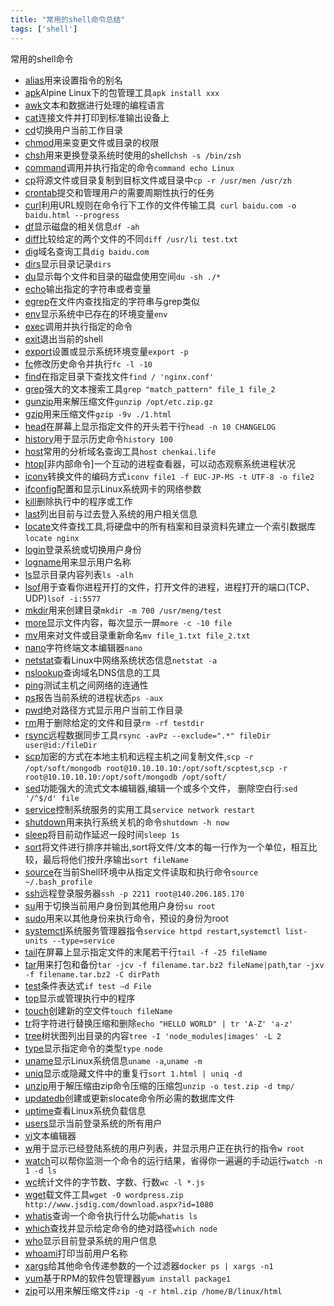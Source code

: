 ```yaml
---
title: "常用的shell命令总结"
tags: ['shell']
---
```


常用的shell命令

+ [alias](https://github.com/chenkai0520/shel-command/blob/master/command/alias.md)用来设置指令的别名
+ [apk](https://github.com/chenkai0520/shel-command/blob/master/command/apk.md)Alpine Linux下的包管理工具`apk install xxx`
+ [awk](https://github.com/chenkai0520/shel-command/blob/master/command/awk.md)文本和数据进行处理的编程语言
+ [cat](https://github.com/chenkai0520/shel-command/blob/master/command/cat.md)连接文件并打印到标准输出设备上
+ [cd](https://github.com/chenkai0520/shel-command/blob/master/command/cd.md)切换用户当前工作目录
+ [chmod](https://github.com/chenkai0520/shel-command/blob/master/command/chmod.md)用来变更文件或目录的权限
+ [chsh](https://github.com/chenkai0520/shel-command/blob/master/command/chsh.md)用来更换登录系统时使用的shell`chsh -s /bin/zsh`
+ [command](https://github.com/chenkai0520/shel-command/blob/master/command/command.md)调用并执行指定的命令`command echo Linux`
+ [cp](https://github.com/chenkai0520/shel-command/blob/master/command/cp.md)将源文件或目录复制到目标文件或目录中`cp -r /usr/men /usr/zh`
+ [crontab](https://github.com/chenkai0520/shel-command/blob/master/command/crontab.md)提交和管理用户的需要周期性执行的任务
+ [curl](https://github.com/chenkai0520/shel-command/blob/master/command/curl.md)利用URL规则在命令行下工作的文件传输工具` curl baidu.com -o baidu.html --progress`
+ [df](https://github.com/chenkai0520/shel-command/blob/master/command/df.md)显示磁盘的相关信息`df -ah`
+ [diff](https://github.com/chenkai0520/shel-command/blob/master/command/diff.md)比较给定的两个文件的不同`diff /usr/li test.txt`
+ [dig](https://github.com/chenkai0520/shel-command/blob/master/command/dig.md)域名查询工具`dig baidu.com`
+ [dirs](https://github.com/chenkai0520/shel-command/blob/master/command/dirs.md)显示目录记录`dirs`
+ [du](https://github.com/chenkai0520/shel-command/blob/master/command/du.md)显示每个文件和目录的磁盘使用空间`du -sh ./*`
+ [echo](https://github.com/chenkai0520/shel-command/blob/master/command/echo.md)输出指定的字符串或者变量
+ [egrep](https://github.com/chenkai0520/shel-command/blob/master/command/egrep.md)在文件内查找指定的字符串与grep类似
+ [env](https://github.com/chenkai0520/shel-command/blob/master/command/env.md)显示系统中已存在的环境变量`env`
+ [exec](https://github.com/chenkai0520/shel-command/blob/master/command/exec.md)调用并执行指定的命令
+ [exit](https://github.com/chenkai0520/shel-command/blob/master/command/exit.md)退出当前的shell
+ [export](https://github.com/chenkai0520/shel-command/blob/master/command/export.md)设置或显示系统环境变量`export -p`
+ [fc](https://github.com/chenkai0520/shel-command/blob/master/command/fc.md)修改历史命令并执行`fc -l -10`
+ [find](https://github.com/chenkai0520/shel-command/blob/master/command/find.md)在指定目录下查找文件`find / 'nginx.conf'`
+ [grep](https://github.com/chenkai0520/shel-command/blob/master/command/grep.md)强大的文本搜索工具`grep "match_pattern" file_1 file_2`
+ [gunzip](https://github.com/chenkai0520/shel-command/blob/master/command/gunzip.md)用来解压缩文件`gunzip /opt/etc.zip.gz`
+ [gzip](https://github.com/chenkai0520/shel-command/blob/master/command/gzip.md)用来压缩文件`gzip -9v ./1.html`
+ [head](https://github.com/chenkai0520/shel-command/blob/master/command/head.md)在屏幕上显示指定文件的开头若干行`head -n 10 CHANGELOG`
+ [history](https://github.com/chenkai0520/shel-command/blob/master/command/history.md)用于显示历史命令`history 100`
+ [host](https://github.com/chenkai0520/shel-command/blob/master/command/host.md)常用的分析域名查询工具`host chenkai.life`
+ [htop](https://github.com/chenkai0520/shel-command/blob/master/command/htop.md)[非内部命令]一个互动的进程查看器，可以动态观察系统进程状况
+ [iconv](https://github.com/chenkai0520/shel-command/blob/master/command/iconv.md)转换文件的编码方式`iconv file1 -f EUC-JP-MS -t UTF-8 -o file2 `
+ [ifconfig](https://github.com/chenkai0520/shel-command/blob/master/command/ifconfig.md)配置和显示Linux系统网卡的网络参数
+ [kill](https://github.com/chenkai0520/shel-command/blob/master/command/kill.md)删除执行中的程序或工作
+ [last](https://github.com/chenkai0520/shel-command/blob/master/command/last.md)列出目前与过去登入系统的用户相关信息
+ [locate](https://github.com/chenkai0520/shel-command/blob/master/command/locate.md)文件查找工具,将硬盘中的所有档案和目录资料先建立一个索引数据库`locate nginx`
+ [login](https://github.com/chenkai0520/shel-command/blob/master/command/login.md)登录系统或切换用户身份
+ [logname](https://github.com/chenkai0520/shel-command/blob/master/command/logname.md)用来显示用户名称
+ [ls](https://github.com/chenkai0520/shel-command/blob/master/command/ls.md)显示目录内容列表`ls -alh`
+ [lsof](https://github.com/chenkai0520/shel-command/blob/master/command/lsof.md)用于查看你进程开打的文件，打开文件的进程，进程打开的端口(TCP、UDP)`lsof -i:5577`
+ [mkdir](https://github.com/chenkai0520/shel-command/blob/master/command/mkdir.md)用来创建目录`mkdir -m 700 /usr/meng/test`
+ [more](https://github.com/chenkai0520/shel-command/blob/master/command/more.md)显示文件内容，每次显示一屏`more -c -10 file`
+ [mv](https://github.com/chenkai0520/shel-command/blob/master/command/mv.md)用来对文件或目录重新命名`mv file_1.txt file_2.txt`
+ [nano](https://github.com/chenkai0520/shel-command/blob/master/command/nano.md)字符终端文本编辑器`nano`
+ [netstat](https://github.com/chenkai0520/shel-command/blob/master/command/netstat.md)查看Linux中网络系统状态信息`netstat -a`
+ [nslookup](https://github.com/chenkai0520/shel-command/blob/master/command/nslookup.md)查询域名DNS信息的工具
+ [ping](https://github.com/chenkai0520/shel-command/blob/master/command/ping.md)测试主机之间网络的连通性
+ [ps](https://github.com/chenkai0520/shel-command/blob/master/command/ps.md)报告当前系统的进程状态`ps -aux`
+ [pwd](https://github.com/chenkai0520/shel-command/blob/master/command/pwd.md)绝对路径方式显示用户当前工作目录
+ [rm](https://github.com/chenkai0520/shel-command/blob/master/command/rm.md)用于删除给定的文件和目录`rm -rf testdir`
+ [rsync](https://github.com/chenkai0520/shel-command/blob/master/command/rsync.md)远程数据同步工具`rsync -avPz --exclude=".*" fileDir user@id:/fileDir`
+ [scp](https://github.com/chenkai0520/shel-command/blob/master/command/scp.md)加密的方式在本地主机和远程主机之间复制文件,`scp -r /opt/soft/mongodb root@10.10.10.10:/opt/soft/scptest`,`scp -r root@10.10.10.10:/opt/soft/mongodb /opt/soft/`
+ [sed](https://github.com/chenkai0520/shel-command/blob/master/command/sed.md)功能强大的流式文本编辑器,编辑一个或多个文件， 删除空白行:`sed '/^$/d' file`
+ [service](https://github.com/chenkai0520/shel-command/blob/master/command/service.md)控制系统服务的实用工具`service network restart`
+ [shutdown](https://github.com/chenkai0520/shel-command/blob/master/command/shutdown.md)用来执行系统关机的命令`shutdown -h now`
+ [sleep](https://github.com/chenkai0520/shel-command/blob/master/command/sleep.md)将目前动作延迟一段时间`sleep 1s`
+ [sort](https://github.com/chenkai0520/shel-command/blob/master/command/sort.md)将文件进行排序并输出,sort将文件/文本的每一行作为一个单位，相互比较，最后将他们按升序输出`sort fileName`
+ [source](https://github.com/chenkai0520/shel-command/blob/master/command/source.md)在当前Shell环境中从指定文件读取和执行命令`source ~/.bash_profile`
+ [ssh](https://github.com/chenkai0520/shel-command/blob/master/command/ssh.md)远程登录服务器`ssh -p 2211 root@140.206.185.170`
+ [su](https://github.com/chenkai0520/shel-command/blob/master/command/su.md)用于切换当前用户身份到其他用户身份`su root`
+ [sudo](https://github.com/chenkai0520/shel-command/blob/master/command/sudo.md)用来以其他身份来执行命令，预设的身份为root
+ [systemctl](https://github.com/chenkai0520/shel-command/blob/master/command/systemctl.md)系统服务管理器指令`service httpd restart`,`systemctl list-units --type=service`
+ [tail](https://github.com/chenkai0520/shel-command/blob/master/command/tail.md)在屏幕上显示指定文件的末尾若干行`tail -f -25 fileName`
+ [tar](https://github.com/chenkai0520/shel-command/blob/master/command/tar.md)用来打包和备份`tar -jcv -f filename.tar.bz2 fileName|path`,`tar -jxv -f filename.tar.bz2 -C dirPath`
+ [test](https://github.com/chenkai0520/shel-command/blob/master/command/test.md)条件表达式`if test –d File `
+ [top](https://github.com/chenkai0520/shel-command/blob/master/command/top.md)显示或管理执行中的程序
+ [touch](https://github.com/chenkai0520/shel-command/blob/master/command/touch.md)创建新的空文件`touch fileName`
+ [tr](https://github.com/chenkai0520/shel-command/blob/master/command/tr.md)将字符进行替换压缩和删除`echo "HELLO WORLD" | tr 'A-Z' 'a-z'`
+ [tree](https://github.com/chenkai0520/shel-command/blob/master/command/tree.md)树状图列出目录的内容`tree -I 'node_modules|images' -L 2`
+ [type](https://github.com/chenkai0520/shel-command/blob/master/command/type.md)显示指定命令的类型`type node`
+ [uname](https://github.com/chenkai0520/shel-command/blob/master/command/uname.md)显示Linux系统信息`uname -a`,`uname -m`
+ [uniq](https://github.com/chenkai0520/shel-command/blob/master/command/uniq.md)显示或隐藏文件中的重复行`sort 1.html | uniq -d`
+ [unzip](https://github.com/chenkai0520/shel-command/blob/master/command/unzip.md)用于解压缩由zip命令压缩的压缩包`unzip -o test.zip -d tmp/`
+ [updatedb](https://github.com/chenkai0520/shel-command/blob/master/command/updatedb.md)创建或更新slocate命令所必需的数据库文件
+ [uptime](https://github.com/chenkai0520/shel-command/blob/master/command/uptime.md)查看Linux系统负载信息
+ [users](https://github.com/chenkai0520/shel-command/blob/master/command/users.md)显示当前登录系统的所有用户
+ [vi](https://github.com/chenkai0520/shel-command/blob/master/command/vi.md)文本编辑器
+ [w](https://github.com/chenkai0520/shel-command/blob/master/command/w.md)用于显示已经登陆系统的用户列表，并显示用户正在执行的指令`w root`
+ [watch](https://github.com/chenkai0520/shel-command/blob/master/command/watch.md)可以帮你监测一个命令的运行结果，省得你一遍遍的手动运行`watch -n 1 -d ls`
+ [wc](https://github.com/chenkai0520/shel-command/blob/master/command/wc.md)统计文件的字节数、字数、行数`wc -l *.js `
+ [wget](https://github.com/chenkai0520/shel-command/blob/master/command/wget.md)载文件工具`wget -O wordpress.zip http://www.jsdig.com/download.aspx?id=1080`
+ [whatis](https://github.com/chenkai0520/shel-command/blob/master/command/whatis.md)查询一个命令执行什么功能`whatis ls`
+ [which](https://github.com/chenkai0520/shel-command/blob/master/command/which.md)查找并显示给定命令的绝对路径`which node`
+ [who](https://github.com/chenkai0520/shel-command/blob/master/command/who.md)显示目前登录系统的用户信息
+ [whoami](https://github.com/chenkai0520/shel-command/blob/master/command/whoami.md)打印当前用户名称
+ [xargs](https://github.com/chenkai0520/shel-command/blob/master/command/xargs.md)给其他命令传递参数的一个过滤器`docker ps | xargs -n1`
+ [yum](https://github.com/chenkai0520/shel-command/blob/master/command/yum.md)基于RPM的软件包管理器`yum install package1`
+ [zip](https://github.com/chenkai0520/shel-command/blob/master/command/zip.md)可以用来解压缩文件`zip -q -r html.zip /home/B/linux/html`